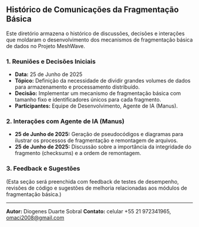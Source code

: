 

## Histórico de Comunicações da Fragmentação Básica

Este diretório armazena o histórico de discussões, decisões e interações que moldaram o desenvolvimento dos mecanismos de fragmentação básica de dados no Projeto MeshWave.

### 1. Reuniões e Decisões Iniciais

*   **Data:** 25 de Junho de 2025
*   **Tópico:** Definição da necessidade de dividir grandes volumes de dados para armazenamento e processamento distribuído.
*   **Decisão:** Implementar um mecanismo de fragmentação básica com tamanho fixo e identificadores únicos para cada fragmento.
*   **Participantes:** Equipe de Desenvolvimento, Agente de IA (Manus).

### 2. Interações com Agente de IA (Manus)

*   **25 de Junho de 2025:** Geração de pseudocódigos e diagramas para ilustrar os processos de fragmentação e remontagem de arquivos.
*   **25 de Junho de 2025:** Discussão sobre a importância da integridade do fragmento (checksums) e a ordem de remontagem.

### 3. Feedback e Sugestões

(Esta seção será preenchida com feedback de testes de desempenho, revisões de código e sugestões de melhoria relacionadas aos módulos de fragmentação básica.)

---

**Autor:** Diogenes Duarte Sobral
**Contato:** celular +55 21 972341965, omaci2008@gmail.com


